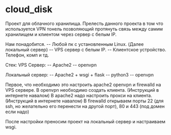 # cloud_disk

Проект для облачного хранилища.
Прелесть данного проекта в том что используется VPN тонель позволяющий протянуть связь между самим хранилищем и клиентом через сервер с белым IP.

Нам понадобится.
  -- Любой пк с установленным Linux. (Далее локальный сервер)
  -- VPS сервер с белым IP.
  -- Клиентское устройство. Телефон, комп и тд.

Стек:
  VPS Сервер:
    -- Apache2
    -- openvpn

Локальный сервер:
    -- Apache2 + wsgi + flask
    -- python3 
    -- openvpn



Первое, что необходимо это настроить apache2 openvpn и firewalld на VPS сервере. 
В openvpn необходимо создать клиента. (Инструкций в интернете навалом)
В apache2 надо настроить прокси на клиента. (Инструкций в интернете навалом)
В firewalld открываем порты 22 (для ssh, но желательно его перенести на другой порт), 80 и 443 (под домен если надо)




После настройки преносим проект на локальный сервер и настраиваем wsgi.
